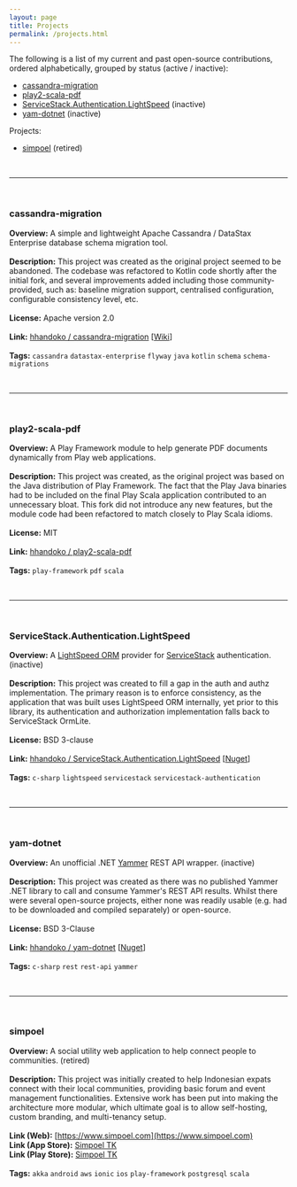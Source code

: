 ```yaml
---
layout: page
title: Projects
permalink: /projects.html
---
```


The following is a list of my current and past open-source contributions, ordered alphabetically, grouped by status (active / inactive):

* [cassandra-migration](#cassandra-migration)
* [play2-scala-pdf](#play2-scala-pdf)
* [ServiceStack.Authentication.LightSpeed](#servicestackauthenticationlightspeed) (inactive)
* [yam-dotnet](#yam-dotnet) (inactive)

Projects:

* [simpoel](#simpoel) (retired)

<br>

---

<br>

### cassandra-migration
**Overview:** A simple and lightweight Apache Cassandra / DataStax Enterprise database schema migration tool.
<br><br>
**Description:** This project was created as the original project seemed to be abandoned. The codebase was refactored to Kotlin code shortly after the initial fork, and several improvements added including those community-provided, such as: baseline migration support, centralised configuration, configurable consistency level, etc.
<br><br>
**License:** Apache version 2.0
<br><br>
**Link:** [hhandoko / cassandra-migration](https://github.com/hhandoko/cassandra-migration) [[Wiki](https://github.com/hhandoko/cassandra-migration/wiki)]
<br><br>
**Tags:** `cassandra` `datastax-enterprise` `flyway` `java` `kotlin` `schema` `schema-migrations`

<br>

---

<br>

### play2-scala-pdf
**Overview:** A Play Framework module to help generate PDF documents dynamically from Play web applications.
<br><br>
**Description:** This project was created, as the original project was based on the Java distribution of Play Framework. The fact that the Play Java binaries had to be included on the final Play Scala application contributed to an unnecessary bloat. This fork did not introduce any new features, but the module code had been refactored to match closely to Play Scala idioms.
<br><br>
**License:** MIT
<br><br>
**Link:** [hhandoko / play2-scala-pdf](https://github.com/hhandoko/play2-scala-pdf)
<br><br>
**Tags:** `play-framework` `pdf` `scala`

<br>

---

<br>

### ServiceStack.Authentication.LightSpeed
**Overview:** A [LightSpeed ORM](http://www.mindscapehq.com/products/lightspeed) provider for [ServiceStack](https://servicestack.net/) authentication. (inactive)
<br><br>
**Description:** This project was created to fill a gap in the auth and authz implementation. The primary reason is to enforce consistency, as the application that was built uses LightSpeed ORM internally, yet prior to this library, its authentication and authorization implementation falls back to ServiceStack OrmLite.
<br><br>
**License:** BSD 3-clause
<br><br>
**Link:** [hhandoko / ServiceStack.Authentication.LightSpeed](https://github.com/hhandoko/ServiceStack.Authentication.LightSpeed) [[Nuget](https://www.nuget.org/packages/ServiceStack.Authentication.LightSpeed/)]
<br><br>
**Tags:** `c-sharp` `lightspeed` `servicestack` `servicestack-authentication`

<br>

---

<br>

### yam-dotnet
**Overview:** An unofficial .NET [Yammer](https://www.yammer.com/) REST API wrapper. (inactive)
<br><br>
**Description:** This project was created as there was no published Yammer .NET library to call and consume Yammer's REST API results. Whilst there were several open-source projects, either none was readily usable (e.g. had to be downloaded and compiled separately) or open-source.
<br><br>
**License:** BSD 3-Clause
<br><br>
**Link:** [hhandoko / yam-dotnet](https://github.com/hhandoko/yam-dotnet) [[Nuget](https://www.nuget.org/packages/YamNet.Client/)]
<br><br>
**Tags:** `c-sharp` `rest` `rest-api` `yammer`

<br>

---

<br>

### simpoel
**Overview:** A social utility web application to help connect people to communities. (retired)
<br><br>
**Description:** This project was initially created to help Indonesian expats connect with their local communities, providing basic forum and event management functionalities. Extensive work has been put into making the architecture more modular, which ultimate goal is to allow self-hosting, custom branding, and multi-tenancy setup.
<br><br>
**Link (Web):** [https://www.simpoel.com](https://www.simpoel.com)<br>
**Link (App Store):** [Simpoel TK](itunes.apple.com/us/app/simpoel-tk/id1194924450)<br>
**Link (Play Store):** [Simpoel TK](https://play.google.com/store/apps/details?id=com.improvid.simpoeltk&hl=en)
<br><br>
**Tags:** `akka` `android` `aws` `ionic` `ios` `play-framework` `postgresql` `scala`
